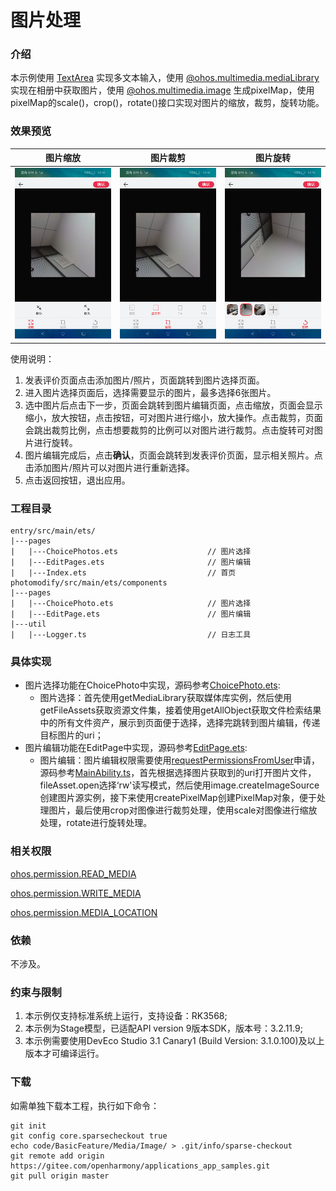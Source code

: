 # 图片处理

### 介绍

本示例使用 [TextArea](https://gitee.com/openharmony/docs/blob/master/zh-cn/application-dev/reference/arkui-ts/ts-basic-components-textarea.md) 实现多文本输入，使用 [@ohos.multimedia.mediaLibrary](https://gitee.com/openharmony/docs/blob/master/zh-cn/application-dev/reference/apis/js-apis-medialibrary.md) 实现在相册中获取图片，使用 [@ohos.multimedia.image](https://gitee.com/openharmony/docs/blob/master/zh-cn/application-dev/reference/apis/js-apis-image.md) 生成pixelMap，使用pixelMap的scale()，crop()，rotate()接口实现对图片的缩放，裁剪，旋转功能。

### 效果预览
|图片缩放|图片裁剪|图片旋转|
|-----|-----|-------|
|![](screenshots/devices/zh/scale.png)|![](screenshots/devices/zh/crop_choice.png)|![](screenshots/devices/zh/rotate.png)|

使用说明：
1. 发表评价页面点击添加图片/照片，页面跳转到图片选择页面。
2. 进入图片选择页面后，选择需要显示的图片，最多选择6张图片。
3. 选中图片后点击下一步，页面会跳转到图片编辑页面，点击缩放，页面会显示缩小，放大按钮，点击按钮，可对图片进行缩小，放大操作。点击裁剪，页面会跳出裁剪比例，点击想要裁剪的比例可以对图片进行裁剪。点击旋转可对图片进行旋转。
4. 图片编辑完成后，点击**确认**，页面会跳转到发表评价页面，显示相关照片。点击添加图片/照片可以对图片进行重新选择。
5. 点击返回按钮，退出应用。

### 工程目录
```
entry/src/main/ets/
|---pages
|   |---ChoicePhotos.ets                    // 图片选择
|   |---EditPages.ets                       // 图片编辑
|   |---Index.ets                           // 首页
photomodify/src/main/ets/components
|---pages
|   |---ChoicePhoto.ets                     // 图片选择
|   |---EditPage.ets                        // 图片编辑
|---util                                  
|   |---Logger.ts                           // 日志工具
```
### 具体实现
+ 图片选择功能在ChoicePhoto中实现，源码参考[ChoicePhoto.ets](photomodify/src/main/ets/components/pages/ChoicePhoto.ets):
  + 图片选择：首先使用getMediaLibrary获取媒体库实例，然后使用getFileAssets获取资源文件集，接着使用getAllObject获取文件检索结果中的所有文件资产，展示到页面便于选择，选择完跳转到图片编辑，传递目标图片的uri；
+ 图片编辑功能在EditPage中实现，源码参考[EditPage.ets](photomodify/src/main/ets/components/pages/EditPage.ets):
  + 图片编辑：图片编辑权限需要使用[requestPermissionsFromUser](https://gitee.com/openharmony/docs/blob/monthly_20221018/zh-cn/application-dev/reference/apis/js-apis-inner-application-uiAbilityContext.md)申请，源码参考[MainAbility.ts](entry/src/main/ets/MainAbility/MainAbility.ts)，首先根据选择图片获取到的uri打开图片文件，fileAsset.open选择‘rw'读写模式，然后使用image.createImageSource创建图片源实例，接下来使用createPixelMap创建PixelMap对象，便于处理图片，最后使用crop对图像进行裁剪处理，使用scale对图像进行缩放处理，rotate进行旋转处理。
### 相关权限

[ohos.permission.READ_MEDIA](https://gitee.com/openharmony/docs/blob/master/zh-cn/application-dev/security/permission-list.md)

[ohos.permission.WRITE_MEDIA](https://gitee.com/openharmony/docs/blob/master/zh-cn/application-dev/security/permission-list.md)

[ohos.permission.MEDIA_LOCATION](https://gitee.com/openharmony/docs/blob/master/zh-cn/application-dev/security/permission-list.md)

### 依赖

不涉及。

### 约束与限制
1. 本示例仅支持标准系统上运行，支持设备：RK3568;
2. 本示例为Stage模型，已适配API version 9版本SDK，版本号：3.2.11.9;
3. 本示例需要使用DevEco Studio 3.1 Canary1 (Build Version: 3.1.0.100)及以上版本才可编译运行。

### 下载
如需单独下载本工程，执行如下命令：
```
git init
git config core.sparsecheckout true
echo code/BasicFeature/Media/Image/ > .git/info/sparse-checkout
git remote add origin https://gitee.com/openharmony/applications_app_samples.git
git pull origin master
```
